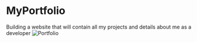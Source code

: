# MyPortfolio
Building a website that will contain all my projects and details about me as a developer
![Portfolio](https://github.com/Alobyte/MyPortfolio/blob/master/portfolioSC.jpg)
